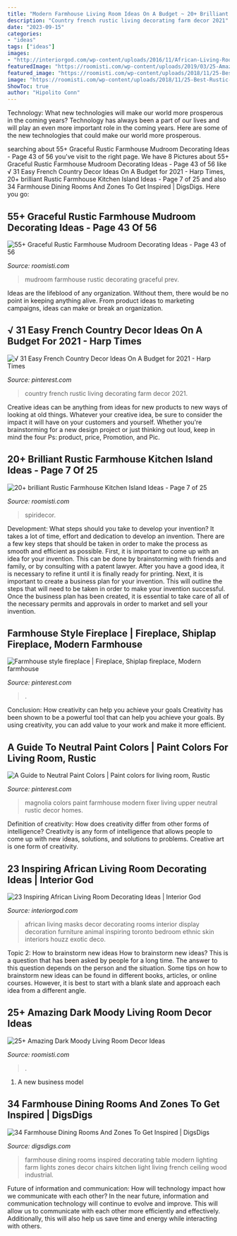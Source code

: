 ```yaml
---
title: "Modern Farmhouse Living Room Ideas On A Budget ~ 20+ Brilliant Rustic Farmhouse Kitchen Island Ideas"
description: "Country french rustic living decorating farm decor 2021"
date: "2023-09-15"
categories:
- "ideas"
tags: ["ideas"]
images:
- "http://interiorgod.com/wp-content/uploads/2016/11/African-Living-Room-Decoration-With-Leather-Sofa.jpg"
featuredImage: "https://roomisti.com/wp-content/uploads/2019/03/25-Amazing-Dark-Moody-Living-Room-Decor-Ideas-13.jpg"
featured_image: "https://roomisti.com/wp-content/uploads/2018/11/25-Best-Rustic-Farmhouse-Kitchen-Island-Ideas-07.jpg"
image: "https://roomisti.com/wp-content/uploads/2018/11/25-Best-Rustic-Farmhouse-Kitchen-Island-Ideas-07.jpg"
ShowToc: true
author: "Hipolito Conn"
---
```



Technology: What new technologies will make our world more prosperous in the coming years?
Technology has always been a part of our lives and will play an even more important role in the coming years. Here are some of the new technologies that could make our world more prosperous.

	

		
searching about 55+ Graceful Rustic Farmhouse Mudroom Decorating Ideas - Page 43 of 56 you've visit to the right page. We have 8 Pictures about 55+ Graceful Rustic Farmhouse Mudroom Decorating Ideas - Page 43 of 56 like √ 31 Easy French Country Decor Ideas On A Budget for 2021 - Harp Times, 20+ brilliant Rustic Farmhouse Kitchen Island Ideas - Page 7 of 25 and also 34 Farmhouse Dining Rooms And Zones To Get Inspired | DigsDigs. Here you go:
		
    
## 55+ Graceful Rustic Farmhouse Mudroom Decorating Ideas - Page 43 Of 56

<img loading=lazy src="https://roomisti.com/wp-content/uploads/2018/10/59-Elegant-Rustic-Farmhouse-Mudroom-Decorating-Ideas-43.jpg" onerror="this.onerror=null;this.src='https://tse1.mm.bing.net/th?id=OIP.htFL4dqGZOrlK3U3-_4gWgHaLI&amp;pid=15.1';" alt="55+ Graceful Rustic Farmhouse Mudroom Decorating Ideas - Page 43 of 56">

_Source: roomisti.com_

>mudroom farmhouse rustic decorating graceful prev. 

	

Ideas are the lifeblood of any organization. Without them, there would be no point in keeping anything alive. From product ideas to marketing campaigns, ideas can make or break an organization.

    
## √ 31 Easy French Country Decor Ideas On A Budget For 2021 - Harp Times

<img loading=lazy src="https://i.pinimg.com/736x/c4/f1/31/c4f131c05f6946c1181e32e91ce037c9.jpg" onerror="this.onerror=null;this.src='https://tse1.mm.bing.net/th?id=OIP.305aQ7EWajLX2eufMFI7TgHaLF&amp;pid=15.1';" alt="√ 31 Easy French Country Decor Ideas On A Budget for 2021 - Harp Times">

_Source: pinterest.com_

>country french rustic living decorating farm decor 2021. 

	

Creative ideas can be anything from ideas for new products to new ways of looking at old things. Whatever your creative idea, be sure to consider the impact it will have on your customers and yourself. Whether you're brainstorming for a new design project or just thinking out loud, keep in mind the four Ps: product, price, Promotion, and Pic.

    
## 20+ Brilliant Rustic Farmhouse Kitchen Island Ideas - Page 7 Of 25

<img loading=lazy src="https://roomisti.com/wp-content/uploads/2018/11/25-Best-Rustic-Farmhouse-Kitchen-Island-Ideas-07.jpg" onerror="this.onerror=null;this.src='https://tse2.mm.bing.net/th?id=OIP.JomFHz8IwnGfLQEpZj8dAQHaKD&amp;pid=15.1';" alt="20+ brilliant Rustic Farmhouse Kitchen Island Ideas - Page 7 of 25">

_Source: roomisti.com_

>spiridecor. 

	

Development: What steps should you take to develop your invention?
It takes a lot of time, effort and dedication to develop an invention. There are a few key steps that should be taken in order to make the process as smooth and efficient as possible. First, it is important to come up with an idea for your invention. This can be done by brainstorming with friends and family, or by consulting with a patent lawyer. After you have a good idea, it is necessary to refine it until it is finally ready for printing. Next, it is important to create a business plan for your invention. This will outline the steps that will need to be taken in order to make your invention successful. Once the business plan has been created, it is essential to take care of all of the necessary permits and approvals in order to market and sell your invention.

    
## Farmhouse Style Fireplace | Fireplace, Shiplap Fireplace, Modern Farmhouse

<img loading=lazy src="https://i.pinimg.com/736x/4b/8a/e2/4b8ae21fae4d6f718f2163994b81d8fe.jpg" onerror="this.onerror=null;this.src='https://tse4.mm.bing.net/th?id=OIP.I0Z5XRLz38yKdE8NEIRZDQHaJ3&amp;pid=15.1';" alt="Farmhouse style fireplace | Fireplace, Shiplap fireplace, Modern farmhouse">

_Source: pinterest.com_

>. 

	

Conclusion: How creativity can help you achieve your goals
Creativity has been shown to be a powerful tool that can help you achieve your goals. By using creativity, you can add value to your work and make it more efficient.

    
## A Guide To Neutral Paint Colors | Paint Colors For Living Room, Rustic

<img loading=lazy src="https://i.pinimg.com/736x/db/14/16/db141681743612420db9df3ee69b1d8a.jpg" onerror="this.onerror=null;this.src='https://tse2.mm.bing.net/th?id=OIP.cdHiNVDpDT-mvt5h542JDgHaJ8&amp;pid=15.1';" alt="A Guide to Neutral Paint Colors | Paint colors for living room, Rustic">

_Source: pinterest.com_

>magnolia colors paint farmhouse modern fixer living upper neutral rustic decor homes. 

	

Definition of creativity: How does creativity differ from other forms of intelligence?
Creativity is any form of intelligence that allows people to come up with new ideas, solutions, and solutions to problems. Creative art is one form of creativity.

    
## 23 Inspiring African Living Room Decorating Ideas | Interior God

<img loading=lazy src="http://interiorgod.com/wp-content/uploads/2016/11/African-Living-Room-Decoration-With-Leather-Sofa.jpg" onerror="this.onerror=null;this.src='https://tse3.mm.bing.net/th?id=OIP.qAqq8N-YTRQr1oH6xxMA5gHaLG&amp;pid=15.1';" alt="23 Inspiring African Living Room Decorating Ideas | Interior God">

_Source: interiorgod.com_

>african living masks decor decorating rooms interior display decoration furniture animal inspiring toronto bedroom ethnic skin interiors houzz exotic deco. 

	

Topic 2: How to brainstorm new ideas
How to brainstorm new ideas? This is a question that has been asked by people for a long time. The answer to this question depends on the person and the situation. Some tips on how to brainstorm new ideas can be found in different books, articles, or online courses. However, it is best to start with a blank slate and approach each idea from a different angle.

    
## 25+ Amazing Dark Moody Living Room Decor Ideas

<img loading=lazy src="https://roomisti.com/wp-content/uploads/2019/03/25-Amazing-Dark-Moody-Living-Room-Decor-Ideas-13.jpg" onerror="this.onerror=null;this.src='https://tse2.mm.bing.net/th?id=OIP.eaXDukpvgk3LKccTgpUwngHaKY&amp;pid=15.1';" alt="25+ Amazing Dark Moody Living Room Decor Ideas">

_Source: roomisti.com_

>. 

	

1. A new business model 

    
## 34 Farmhouse Dining Rooms And Zones To Get Inspired | DigsDigs

<img loading=lazy src="http://www.digsdigs.com/photos/farmhouse-dining-rooms-and-zones-to-get-inspired-11.jpg" onerror="this.onerror=null;this.src='https://tse4.mm.bing.net/th?id=OIP.0UkNeAHONNFLXa_L6zPylQHaLH&amp;pid=15.1';" alt="34 Farmhouse Dining Rooms And Zones To Get Inspired | DigsDigs">

_Source: digsdigs.com_

>farmhouse dining rooms inspired decorating table modern lighting farm lights zones decor chairs kitchen light living french ceiling wood industrial. 

	

Future of information and communication: How will technology impact how we communicate with each other?
In the near future, information and communication technology will continue to evolve and improve. This will allow us to communicate with each other more efficiently and effectively. Additionally, this will also help us save time and energy while interacting with others.

